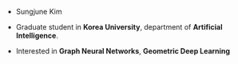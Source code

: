 - Sungjune Kim

- Graduate student in **Korea University**, department of **Artificial Intelligence**.
- Interested in **Graph Neural Networks**, **Geometric Deep Learning**

<!---
sungjuune/sungjuune is a ✨ special ✨ repository because its `README.md` (this file) appears on your GitHub profile.
You can click the Preview link to take a look at your changes.
--->

